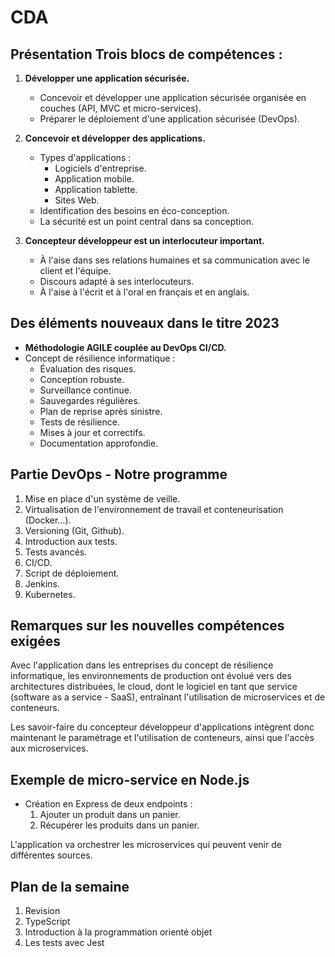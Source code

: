 #  CDA 

## Présentation Trois blocs de compétences :

1. **Développer une application sécurisée.**
   - Concevoir et développer une application sécurisée organisée en couches (API, MVC et micro-services).
   - Préparer le déploiement d'une application sécurisée (DevOps).

1. **Concevoir et développer des applications.**
   - Types d'applications :
      - Logiciels d'entreprise.
      - Application mobile.
      - Application tablette.
      - Sites Web.
   - Identification des besoins en éco-conception.
   - La sécurité est un point central dans sa conception.

1. **Concepteur développeur est un interlocuteur important.**
   - À l'aise dans ses relations humaines et sa communication avec le client et l'équipe.
   - Discours adapté à ses interlocuteurs.
   - À l'aise à l'écrit et à l'oral en français et en anglais.

## Des éléments nouveaux dans le titre 2023
- **Méthodologie AGILE couplée au DevOps CI/CD.**
- Concept de résilience informatique :
   - Évaluation des risques.
   - Conception robuste.
   - Surveillance continue.
   - Sauvegardes régulières.
   - Plan de reprise après sinistre.
   - Tests de résilience.
   - Mises à jour et correctifs.
   - Documentation approfondie.

## Partie DevOps - Notre programme 

1. Mise en place d'un système de veille.
1. Virtualisation de l'environnement de travail et conteneurisation (Docker…).
1. Versioning (Git, Github).
1. Introduction aux tests.
1. Tests avancés.
1. CI/CD.
1. Script de déploiement.
1. Jenkins.
1. Kubernetes.

## Remarques sur les nouvelles compétences exigées

Avec l'application dans les entreprises du concept de résilience informatique, les environnements de production ont évolué vers des architectures distribuées, le cloud, dont le logiciel en tant que service (software as a service - SaaS), entraînant l'utilisation de microservices et de conteneurs.

Les savoir-faire du concepteur développeur d'applications intègrent donc maintenant le paramétrage et l'utilisation de conteneurs, ainsi que l'accès aux microservices.

## Exemple de micro-service en Node.js
- Création en Express de deux endpoints :
   1. Ajouter un produit dans un panier.
   1. Récupérer les produits dans un panier.

L'application va orchestrer les microservices qui peuvent venir de différentes sources.

## Plan de la semaine

1. Revision 
1. TypeScript  
1. Introduction à la programmation orienté objet 
1. Les tests avec Jest 